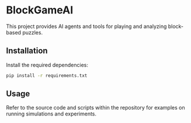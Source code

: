 # BlockGameAI

This project provides AI agents and tools for playing and analyzing block-based puzzles.

## Installation

Install the required dependencies:

```bash
pip install -r requirements.txt
```

## Usage

Refer to the source code and scripts within the repository for examples on running simulations and experiments.
